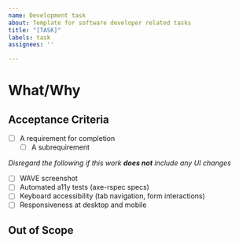 ```yaml
---
name: Development task
about: Template for software developer related tasks
title: "[TASK]"
labels: task
assignees: ''

---
```


# What/Why
<!-- Describe the purpose and overview of the task -->
<!-- make sure it's linked to the relevant Story on the project board -->

## Acceptance Criteria
- [ ] A requirement for completion
  - [ ] A subrequirement

_Disregard the following if this work **does not** include any UI changes_
- [ ] WAVE screenshot
- [ ] Automated a11y tests (axe-rspec specs)
- [ ] Keyboard accessibility (tab navigation, form interactions)
- [ ] Responsiveness at desktop and mobile

## Out of Scope
<!-- list specific things that should not be included in this task -->
